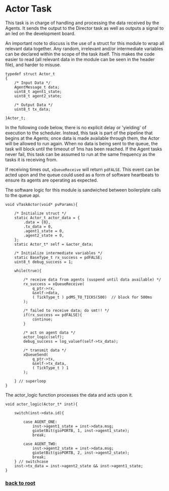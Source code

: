 # Actor Task

This task is in charge of handling and processing the data received by the Agents. It sends the output to the Director task as well as outputs a signal to an led on the development board.

An important note to discuss is the use of a struct for this module to wrap all relevant data together. Any random, irrelevant and/or intermediate variables can be declared within the scope of the task itself. This makes the code easier to read (all relevant data in the module can be seen in the header file), and harder to misuse.
```
typedef struct Actor_t
{
    /* Input Data */ 
    AgentMessage_t data;
    uint8_t agent1_state;
    uint8_t agent2_state;
    
    /* Output Data */
    uint8_t tx_data;

}Actor_t;
```

In the following code below, there is no explicit delay or 'yielding' of execution to the scheduler. Instead, this task is part of the pipeline that begins at the Agents; once data is made available through them, the Actor will be allowed to run again. When no data is being sent to the queue, the task will block until the timeout of 1ms has been reached. If the Agent tasks never fail, this task can be assumed to run at the same frequency as the tasks it is receiving from.

If receiving times out, ```xQueueReceive``` will return ``pdFALSE``. This event can be acted upon and the queue could used as a form of software heartbeats to ensure its agents are operating as expected.

The software logic for this module is sandwiched between boilerplate calls to the queue api.
```
void vTaskActor(void* pvParams){
    
    /* Initialize struct */
    static Actor_t actor_data = {
        .data = {0},
        .tx_data = 0,
        .agent1_state = 0,
        .agent2_state = 0,
    };
    static Actor_t* self = &actor_data;

    /* Initialize intermediate variables */
    static BaseType_t rx_success = pdFALSE;
    uint8_t debug_success = 1;

    while(true){

        /* receive data from agents (suspend until data available) */
        rx_success = xQueueReceive(
            q_ptr->rx,
            &self->data,
            ( TickType_t ) pdMS_TO_TICKS(500)  // block for 500ms
        );

        /* failed to receive data; do smt!! */
        if(rx_success == pdFALSE){
            continue;
        }

        /* act on agent data */
        actor_logic(self);
        debug_success = log_valuef(self->tx_data);

        /* transmit data */
        xQueueSend(
            q_ptr->tx,
            &self->tx_data,
            ( TickType_t ) 1
        );

    } // superloop
}
```
The actor_logic function processes the data and acts upon it.
```
void actor_logic(Actor_t* inst){

    switch(inst->data.id){

        case AGENT_ONE:
            inst->agent1_state = inst->data.msg;
            gioSetBit(gioPORTB, 1, inst->agent1_state);
            break;

        case AGENT_TWO:
            inst->agent2_state = inst->data.msg;
            gioSetBit(gioPORTB, 2, inst->agent2_state);
            break;
    } // switchcase
    inst->tx_data = inst->agent2_state && inst->agent1_state;
}
```

### [back to root](/README.md) 